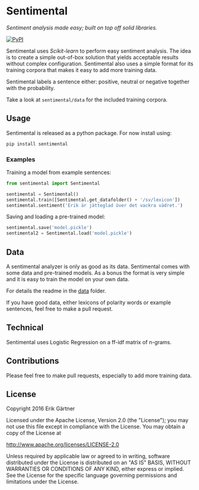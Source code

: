 # Sentimental
*Sentiment analysis made easy; built on top off solid libraries.*

[![PyPI](https://img.shields.io/pypi/v/sentimental.svg)](https://pypi.python.org/pypi/sentimental)

Sentimental uses *Scikit-learn* to perform easy sentiment analysis. The idea is to create a simple out-of-box solution that yields acceptable results without complex configuration. Sentimental also uses a simple format for its training corpora that makes it easy to add more training data.

Sentimental labels a sentence either: positive, neutral or negative together with the probability.

Take a look at `sentimental/data` for the included training corpora.

## Usage
Sentimental is released as a python package. For now install using:
```bash
pip install sentimental
```

### Examples
Training a model from example sentences:

```python
from sentimental import Sentimental

sentimental = Sentimental()
sentimental.train([Sentimental.get_datafolder() + '/sv/lexicon'])
sentimental.sentiment('Erik är jätteglad över det vackra vädret.')
```

Saving and loading a pre-trained model:

```python
sentimental.save('model.pickle')
sentimental2 = Sentimental.load('model.pickle')
```

## Data
A sentimental analyzer is only as good as its data. Sentimental comes with some data and pre-trained models. As a bonus the format is very simple and it is easy to train the model on your own data.

For details the readme in the [data](https://github.com/ErikGartner/sentimental/tree/master/sentimental/data) folder.

If you have good data, either lexicons of polarity words or example sentences, feel free to make a pull request.

## Technical
Sentimental uses Logistic Regression on a ff-idf matrix of n-grams.

## Contributions
Please feel free to make pull requests, especially to add more training data.

## License
Copyright 2016 Erik Gärtner

Licensed under the Apache License, Version 2.0 (the "License");
you may not use this file except in compliance with the License.
You may obtain a copy of the License at

http://www.apache.org/licenses/LICENSE-2.0

Unless required by applicable law or agreed to in writing, software
distributed under the License is distributed on an "AS IS" BASIS,
WITHOUT WARRANTIES OR CONDITIONS OF ANY KIND, either express or implied.
See the License for the specific language governing permissions and
limitations under the License.
